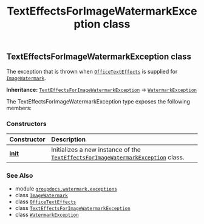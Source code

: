 ﻿---
title: TextEffectsForImageWatermarkException class
second_title: GroupDocs.Watermark for Python via .NET API References
description: 
type: docs
url: /python-net/groupdocs.watermark.exceptions/texteffectsforimagewatermarkexception/
is_root: false
weight: 70
---

## TextEffectsForImageWatermarkException class

The exception that is thrown when [`OfficeTextEffects`](/watermark/python-net/groupdocs.watermark.contents/officetexteffects) is supplied for [`ImageWatermark`](/watermark/python-net/groupdocs.watermark.watermarks/imagewatermark).



**Inheritance:** [`TextEffectsForImageWatermarkException`](/watermark/python-net/groupdocs.watermark.exceptions/texteffectsforimagewatermarkexception) → 
[`WatermarkException`](/watermark/python-net/groupdocs.watermark.exceptions/watermarkexception)



The TextEffectsForImageWatermarkException type exposes the following members:

### Constructors
| Constructor | Description |
| :- | :- |
| [__init__](/watermark/python-net/groupdocs.watermark.exceptions/texteffectsforimagewatermarkexception/__init__/#) | Initializes a new instance of the [`TextEffectsForImageWatermarkException`](/watermark/python-net/groupdocs.watermark.exceptions/texteffectsforimagewatermarkexception) class. |



### See Also
* module [`groupdocs.watermark.exceptions`](..)
* class [`ImageWatermark`](/watermark/python-net/groupdocs.watermark.watermarks/imagewatermark)
* class [`OfficeTextEffects`](/watermark/python-net/groupdocs.watermark.contents/officetexteffects)
* class [`TextEffectsForImageWatermarkException`](/watermark/python-net/groupdocs.watermark.exceptions/texteffectsforimagewatermarkexception)
* class [`WatermarkException`](/watermark/python-net/groupdocs.watermark.exceptions/watermarkexception)
